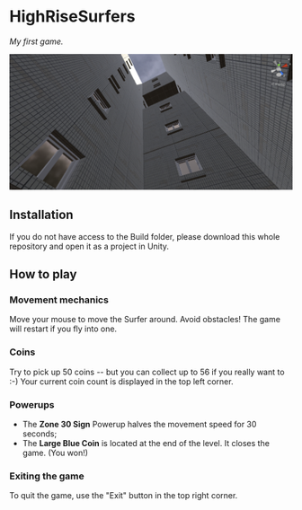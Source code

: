 # HighRiseSurfers
_My first game._

![please render please render please render please ren](./splashscreen.png)

## Installation

If you do not have access to the Build folder, please download this whole repository and open it as a project in Unity.

## How to play

### Movement mechanics

Move your mouse to move the Surfer around. Avoid obstacles! The game will restart if you fly into one.

### Coins

Try to pick up 50 coins -- but you can collect up to 56 if you really want to :-)
Your current coin count is displayed in the top left corner.

### Powerups

- The **Zone 30 Sign** Powerup halves the movement speed for 30 seconds;
- The **Large Blue Coin** is located at the end of the level. It closes the game. (You won!)

### Exiting the game

To quit the game, use the "Exit" button in the top right corner.

